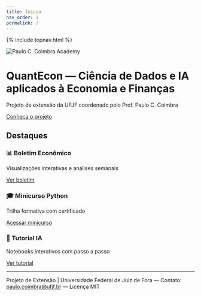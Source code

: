 ```yaml
---
title: Início
nav_order: 1
permalink: /
---
```


{% include topnav.html %}

<div class="qe-hero">
  <img src="{{ '/assets/Paulo_C_Coimbra_Academy_logo.jpg' | relative_url }}" alt="Paulo C. Coimbra Academy" class="qe-logo">
  <h1>QuantEcon — Ciência de Dados e IA aplicados à Economia e Finanças</h1>
  <p>Projeto de extensão da UFJF coordenado pelo Prof. Paulo C. Coimbra</p>
  <p><a class="btn btn-primary" href="{{ '/sobre/' | relative_url }}">Conheça o projeto</a></p>
</div>

## Destaques

<div class="qe-cards">
  <div class="qe-card">
    <h3>📊 Boletim Econômico</h3>
    <p>Visualizações interativas e análises semanais</p>
    <p><a class="btn" href="{{ '/boletim/' | relative_url }}">Ver boletim</a></p>
  </div>
  <div class="qe-card">
    <h3>🎓 Minicurso Python</h3>
    <p>Trilha formativa com certificado</p>
    <p><a class="btn" href="{{ '/minicurso/' | relative_url }}">Acessar minicurso</a></p>
  </div>
  <div class="qe-card">
    <h3>🧪 Tutorial IA</h3>
    <p>Notebooks interativos com passo a passo</p>
    <p><a class="btn" href="{{ '/tutorial/' | relative_url }}">Ver tutorial</a></p>
  </div>
</div>

---

<p class="qe-footer">
  Projeto de Extensão | Universidade Federal de Juiz de Fora — 
  Contato: <a href="mailto:paulo.coimbra@ufjf.br">paulo.coimbra@ufjf.br</a> — Licença MIT
</p>
